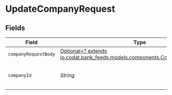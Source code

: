 # UpdateCompanyRequest


## Fields

| Field                                                                                                                         | Type                                                                                                                          | Required                                                                                                                      | Description                                                                                                                   | Example                                                                                                                       |
| ----------------------------------------------------------------------------------------------------------------------------- | ----------------------------------------------------------------------------------------------------------------------------- | ----------------------------------------------------------------------------------------------------------------------------- | ----------------------------------------------------------------------------------------------------------------------------- | ----------------------------------------------------------------------------------------------------------------------------- |
| `companyRequestBody`                                                                                                          | [Optional<? extends io.codat.bank_feeds.models.components.CompanyRequestBody>](../../models/components/CompanyRequestBody.md) | :heavy_minus_sign:                                                                                                            | N/A                                                                                                                           |                                                                                                                               |
| `companyId`                                                                                                                   | *String*                                                                                                                      | :heavy_check_mark:                                                                                                            | Unique identifier for a company.                                                                                              | 8a210b68-6988-11ed-a1eb-0242ac120002                                                                                          |